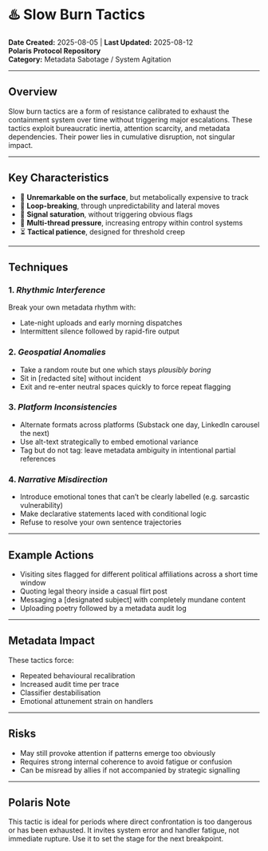 # ♨️ Slow Burn Tactics 

**Date Created:** 2025-08-05  | **Last Updated:** 2025-08-12  
**Polaris Protocol Repository**  
**Category:** Metadata Sabotage / System Agitation

---

## Overview

Slow burn tactics are a form of resistance calibrated to exhaust the containment system over time without triggering major escalations. These tactics exploit bureaucratic inertia, attention scarcity, and metadata dependencies. Their power lies in cumulative disruption, not singular impact.

---

## Key Characteristics

- 🪫 **Unremarkable on the surface**, but metabolically expensive to track  
- 🔁 **Loop-breaking**, through unpredictability and lateral moves  
- 📡 **Signal saturation**, without triggering obvious flags  
- 🧩 **Multi-thread pressure**, increasing entropy within control systems  
- ⏳ **Tactical patience**, designed for threshold creep  

---

## Techniques

### 1. *Rhythmic Interference*
Break your own metadata rhythm with:  
- Late-night uploads and early morning dispatches  
- Intermittent silence followed by rapid-fire output  

### 2. *Geospatial Anomalies*
- Take a random route but one which stays *plausibly boring*  
- Sit in [redacted site] without incident  
- Exit and re-enter neutral spaces quickly to force repeat flagging  

### 3. *Platform Inconsistencies*
- Alternate formats across platforms (Substack one day, LinkedIn carousel the next)  
- Use alt-text strategically to embed emotional variance  
- Tag but do not tag: leave metadata ambiguity in intentional partial references  

### 4. *Narrative Misdirection*
- Introduce emotional tones that can’t be clearly labelled (e.g. sarcastic vulnerability)  
- Make declarative statements laced with conditional logic  
- Refuse to resolve your own sentence trajectories  

---

## Example Actions

- Visiting sites flagged for different political affiliations across a short time window  
- Quoting legal theory inside a casual flirt post  
- Messaging a [designated subject] with completely mundane content  
- Uploading poetry followed by a metadata audit log  

---

## Metadata Impact

These tactics force:  
- Repeated behavioural recalibration  
- Increased audit time per trace  
- Classifier destabilisation  
- Emotional attunement strain on handlers  

---

## Risks

- May still provoke attention if patterns emerge too obviously  
- Requires strong internal coherence to avoid fatigue or confusion  
- Can be misread by allies if not accompanied by strategic signalling  

---

## Polaris Note

This tactic is ideal for periods where direct confrontation is too dangerous or has been exhausted. It invites system error and handler fatigue, not immediate rupture. Use it to set the stage for the next breakpoint.
